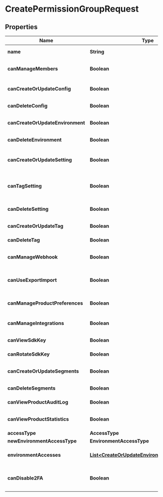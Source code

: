 

# CreatePermissionGroupRequest


## Properties

| Name | Type | Description | Notes |
|------------ | ------------- | ------------- | -------------|
|**name** | **String** | Name of the Permission Group. |  |
|**canManageMembers** | **Boolean** | Group members can manage team members. |  [optional] |
|**canCreateOrUpdateConfig** | **Boolean** | Group members can create/update Configs. |  [optional] |
|**canDeleteConfig** | **Boolean** | Group members can delete Configs. |  [optional] |
|**canCreateOrUpdateEnvironment** | **Boolean** | Group members can create/update Environments. |  [optional] |
|**canDeleteEnvironment** | **Boolean** | Group members can delete Environments. |  [optional] |
|**canCreateOrUpdateSetting** | **Boolean** | Group members can create/update Feature Flags and Settings. |  [optional] |
|**canTagSetting** | **Boolean** | Group members can attach/detach Tags to Feature Flags and Settings. |  [optional] |
|**canDeleteSetting** | **Boolean** | Group members can delete Feature Flags and Settings. |  [optional] |
|**canCreateOrUpdateTag** | **Boolean** | Group members can create/update Tags. |  [optional] |
|**canDeleteTag** | **Boolean** | Group members can delete Tags. |  [optional] |
|**canManageWebhook** | **Boolean** | Group members can create/update/delete Webhooks. |  [optional] |
|**canUseExportImport** | **Boolean** | Group members can use the export/import feature. |  [optional] |
|**canManageProductPreferences** | **Boolean** | Group members can update Product preferences. |  [optional] |
|**canManageIntegrations** | **Boolean** | Group members can add and configure integrations. |  [optional] |
|**canViewSdkKey** | **Boolean** | Group members has access to SDK keys. |  [optional] |
|**canRotateSdkKey** | **Boolean** | Group members can rotate SDK keys. |  [optional] |
|**canCreateOrUpdateSegments** | **Boolean** | Group members can create/update Segments. |  [optional] |
|**canDeleteSegments** | **Boolean** | Group members can delete Segments. |  [optional] |
|**canViewProductAuditLog** | **Boolean** | Group members has access to audit logs. |  [optional] |
|**canViewProductStatistics** | **Boolean** | Group members has access to product statistics. |  [optional] |
|**accessType** | **AccessType** |  |  [optional] |
|**newEnvironmentAccessType** | **EnvironmentAccessType** |  |  [optional] |
|**environmentAccesses** | [**List&lt;CreateOrUpdateEnvironmentAccessModel&gt;**](CreateOrUpdateEnvironmentAccessModel.md) | List of environment specific permissions. |  [optional] |
|**canDisable2FA** | **Boolean** | Group members can disable two-factor authentication for other members. |  [optional] |



